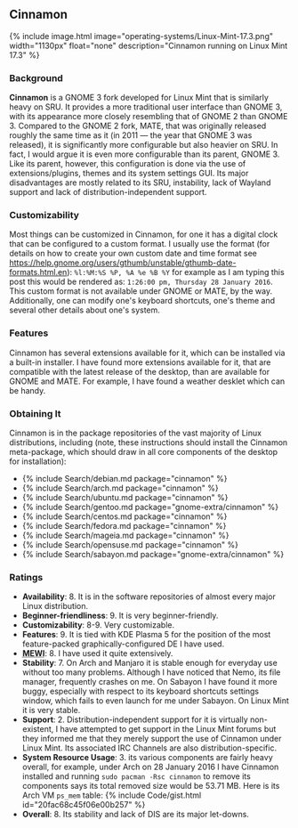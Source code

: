 ## Cinnamon
{% include image.html image="operating-systems/Linux-Mint-17.3.png" width="1130px" float="none" description="Cinnamon running on Linux Mint 17.3" %}

### Background
**Cinnamon** is a GNOME 3 fork developed for Linux Mint that is similarly heavy on SRU. It provides a more traditional user interface than GNOME 3, with its appearance more closely resembling that of GNOME 2 than GNOME 3. Compared to the GNOME 2 fork, MATE, that was originally released roughly the same time as it (in 2011 &mdash; the year that GNOME 3 was released), it is significantly more configurable but also heavier on SRU. In fact, I would argue it is even more configurable than its parent, GNOME 3. Like its parent, however, this configuration is done via the use of extensions/plugins, themes and its system settings GUI. Its major disadvantages are mostly related to its SRU, instability, lack of Wayland support and lack of distribution-independent support.

### Customizability
Most things can be customized in Cinnamon, for one it has a digital clock that can be configured to a custom format. I usually use the format (for details on how to create your own custom date and time format see https://help.gnome.org/users/gthumb/unstable/gthumb-date-formats.html.en):
`%l:%M:%S %P, %A %e %B %Y`
for example as I am typing this post this would be rendered as: `1:26:00 pm, Thursday 28 January 2016`. This custom format is not available under GNOME or MATE, by the way. Additionally, one can modify one's keyboard shortcuts, one's theme and several other details about one's system.

### Features
Cinnamon has several extensions available for it, which can be installed via a built-in installer. I have found more extensions available for it, that are compatible with the latest release of the desktop, than are available for GNOME and MATE. For example, I have found a weather desklet which can be handy.

### Obtaining It
Cinnamon is in the package repositories of the vast majority of Linux distributions, including (note, these instructions should install the Cinnamon meta-package, which should draw in all core components of the desktop for installation):
* {% include Search/debian.md package="cinnamon" %}
* {% include Search/arch.md package="cinnamon" %}
* {% include Search/ubuntu.md package="cinnamon" %}
* {% include Search/gentoo.md package="gnome-extra/cinnamon" %}
* {% include Search/centos.md package="cinnamon" %}
* {% include Search/fedora.md package="cinnamon" %}
* {% include Search/mageia.md package="cinnamon" %}
* {% include Search/opensuse.md package="cinnamon" %}
* {% include Search/sabayon.md package="gnome-extra/cinnamon" %}

### Ratings
* **Availability**: 8. It is in the software repositories of almost every major Linux distribution.
* **Beginner-friendliness**: 9. It is very beginner-friendly.
* **Customizability**: 8-9. Very customizable.
* **Features**: 9. It is tied with KDE Plasma 5 for the position of the most feature-packed graphically-configured DE I have used.
* <abbr title="My Experience With It">**MEWI**</abbr>: 8. I have used it quite extensively.
* **Stability**: 7. On Arch and Manjaro it is stable enough for everyday use without too many problems. Although I have noticed that Nemo, its file manager, frequently crashes on me. On Sabayon I have found it more buggy, especially with respect to its keyboard shortcuts settings window, which fails to even launch for me under Sabayon. On Linux Mint it is very stable.
* **Support**: 2. Distribution-independent support for it is virtually non-existent, I have attempted to get support in the Linux Mint forums but they informed me that they merely support the use of Cinnamon under Linux Mint. Its associated IRC Channels are also distribution-specific.
* **System Resource Usage**: 3. its various components are fairly heavy overall, for example, under Arch on 28 January 2016 I have Cinnamon installed and running `sudo pacman -Rsc cinnamon` to remove its components says its total removed size would be 53.71 MB. Here is its Arch VM `ps_mem` table: {% include Code/gist.html id="20fac68c45f06e00b257" %}
* **Overall**: 8. Its stability and lack of DIS are its major let-downs.
